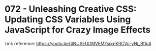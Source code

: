 # 072 - Unleashing Creative CSS: Updating CSS Variables Using JavaScript for Crazy Image Effects

Link reference: https://youtu.be/4NUSEUDMVEM?si=nKRCVc-yNj_BfIc4
